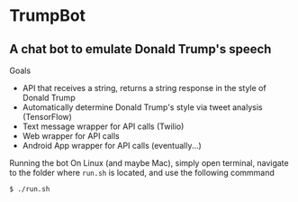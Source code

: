 # TrumpBot
## A chat bot to emulate Donald Trump's speech

Goals
+ API that receives a string, returns a string response in the style of Donald Trump
+ Automatically determine Donald Trump's style via tweet analysis (TensorFlow)
+ Text message wrapper for API calls (Twilio)
+ Web wrapper for API calls
+ Android App wrapper for API calls (eventually...)


Running the bot
On Linux (and maybe Mac), simply open terminal, navigate to the folder where `run.sh` is located, and use the following commmand
    
```$ ./run.sh```
